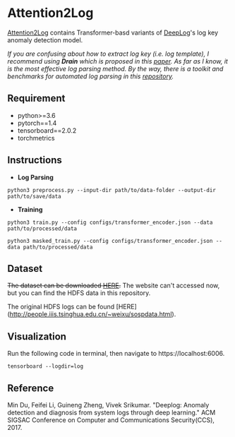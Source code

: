# Attention2Log
[Attention2Log](https://github.com/quocdat32461997/attention2log) contains Transformer-basd variants of [DeepLog](https://www.cs.utah.edu/~lifeifei/papers/deeplog.pdf)'s log key anomaly detection model.

*If you are confusing about how to extract log key (i.e. log template), I recommend using **Drain** which is proposed in this [paper](https://pinjiahe.github.io/papers/ICWS17.pdf). As far as I know, it is the most effective log parsing method. By the way, there is a toolkit and benchmarks for automated log parsing in this [repository](https://github.com/logpai/logparser).*

## Requirement
* python>=3.6
* pytorch==1.4
* tensorboard==2.0.2
* torchmetrics


## Instructions
* **Log Parsing**
```
python3 preprocess.py --input-dir path/to/data-folder --output-dir path/to/save/data
``` 

* **Training**
```
python3 train.py --config configs/transformer_encoder.json --data path/to/processed/data

python3 masked_train.py --config configs/transformer_encoder.json --data path/to/processed/data

```

## Dataset
~~The dataset can be downloaded [HERE](https://www.cs.utah.edu/~mind/papers/deeplog_misc.html).~~ The website can't accessed now, but you can find the HDFS data in this repository.

The original HDFS logs can be found [HERE] (http://people.iiis.tsinghua.edu.cn/~weixu/sospdata.html).

## Visualization
Run the following code in terminal, then navigate to https://localhost:6006.

`tensorboard --logdir=log`

## Reference
Min Du, Feifei Li, Guineng Zheng, Vivek Srikumar. "Deeplog: Anomaly detection and diagnosis from system logs through deep learning." ACM SIGSAC Conference on Computer and Communications Security(CCS), 2017.
